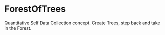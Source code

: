 ForestOfTrees
=============

Quantitative Self Data Collection concept.  Create Trees, step back and take in the Forest.
